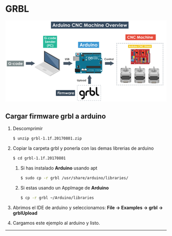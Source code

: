 # GRBL

![](.img/grbl.png)

## Cargar firmware grbl a arduino
1. Descomprimir

	```sh
	$ unzip grbl-1.1f.20170801.zip
	```

2. Copiar la carpeta grbl y ponerla con las demas librerias de arduino

	```sh
	$ cd grbl-1.1f.20170801
	```

    1. Si has instalado **Arduino** usando apt

        ```sh
        $ sudo cp -r grbl /usr/share/arduino/libraries/
        ```

    2. Si estas usando un AppImage de **Arduino**

        ```sh
        $ cp -r grbl ~/Arduino/libraries
        ```

3. Abrimos el IDE de arduino y seleccionamos: **File -> Examples -> grbl -> grblUpload**
4. Cargamos este ejemplo al arduino y listo.
*******
